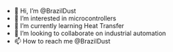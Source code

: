 - 👋 Hi, I’m @BrazilDust
- 👀 I’m interested in microcontrollers 
- 🌱 I’m currently learning Heat Transfer
- 💞️ I’m looking to collaborate on industrial automation 
- 📫 How to reach me @BrazilDust

<!---
BrazilDust/BrazilDust is a ✨ special ✨ repository because its `README.md` (this file) appears on your GitHub profile.
You can click the Preview link to take a look at your changes.
--->
